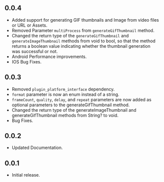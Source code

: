 ## 0.0.4

* Added support for generating GIF thumbnails and Image from video files or URL or Assets.
* Removed Parameter `multiProcess` from `generateGifThumbnail` method.
* Changed the return type of the `generateGifThumbnail` and `generateImageThumbnail` methods from void to bool, so that the method returns a boolean value indicating whether the thumbnail generation was successful or not.
* Android Performance improvements.
* IOS Bug Fixes.

## 0.0.3

* Removed `plugin_platform_interface` dependency.
* `format` parameter is now an enum instead of a string.
* `frameCount`, `quality`, `delay`, and `repeat` parameters are now added as optional parameters to the generateGifThumbnail method.
* Changed the return type of the generateImageThumbnail and generateGifThumbnail methods from String? to void.
* Bug Fixes.

## 0.0.2

* Updated Documentation.

## 0.0.1

* Initial release.
